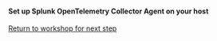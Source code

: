 ####  Set up Splunk OpenTelemetry Collector Agent on your host

[Return to workshop for next step](../README.md)
